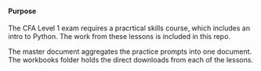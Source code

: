 #### Purpose
The CFA Level 1 exam requires a pracrtical skills course, which includes an intro to Python. The work from these lessons is included in this repo. 

The master document aggregates the practice prompts into one document. The workbooks folder holds the direct downloads from each of the lessons.